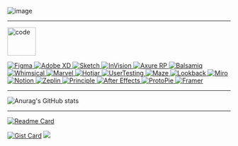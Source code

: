 ![image](https://github.com/user-attachments/assets/cfc96c87-e4e0-47fe-a2fd-cdcb3052f8ad)

_____________________________________________________________________________________
<img width="64" height="64" src="https://img.icons8.com/dusk/64/code.png" alt="code"/>
<p align="left">
  <!-- Figma -->
  <a href="https://www.figma.com/" target="_blank" rel="noopener noreferrer">
    <img src="https://img.shields.io/badge/Figma-F24E1E?style=for-the-badge&logo=figma&logoColor=white" alt="Figma"/>
  </a>
  
  <!-- Adobe XD -->
  <a href="https://www.adobe.com/products/xd.html" target="_blank" rel="noopener noreferrer">
    <img src="https://img.shields.io/badge/Adobe%20XD-FF61F6?style=for-the-badge&logo=adobe-xd&logoColor=white" alt="Adobe XD"/>
  </a>
  
  <!-- Sketch -->
  <a href="https://www.sketch.com/" target="_blank" rel="noopener noreferrer">
    <img src="https://img.shields.io/badge/Sketch-F7B500?style=for-the-badge&logo=sketch&logoColor=white" alt="Sketch"/>
  </a>
  
  <!-- InVision -->
  <a href="https://www.invisionapp.com/" target="_blank" rel="noopener noreferrer">
    <img src="https://img.shields.io/badge/InVision-FF3366?style=for-the-badge&logo=invision&logoColor=white" alt="InVision"/>
  </a>
  
  <!-- Axure RP -->
  <a href="https://www.axure.com/" target="_blank" rel="noopener noreferrer">
    <img src="https://img.shields.io/badge/Axure%20RP-8F44AD?style=for-the-badge&logo=axure&logoColor=white" alt="Axure RP"/>
  </a>
  
  <!-- Balsamiq -->
  <a href="https://balsamiq.com/" target="_blank" rel="noopener noreferrer">
    <img src="https://img.shields.io/badge/Balsamiq-000000?style=for-the-badge&logo=balsamiq&logoColor=white" alt="Balsamiq"/>
  </a>
  
  <!-- Whimsical -->
  <a href="https://whimsical.com/" target="_blank" rel="noopener noreferrer">
    <img src="https://img.shields.io/badge/Whimsical-6356E5?style=for-the-badge&logo=whimsical&logoColor=white" alt="Whimsical"/>
  </a>
  
  <!-- Marvel -->
  <a href="https://marvelapp.com/" target="_blank" rel="noopener noreferrer">
    <img src="https://img.shields.io/badge/Marvel-0962EA?style=for-the-badge&logo=marvel&logoColor=white" alt="Marvel"/>
  </a>
  
  <!-- Hotjar -->
  <a href="https://www.hotjar.com/" target="_blank" rel="noopener noreferrer">
    <img src="https://img.shields.io/badge/Hotjar-FF0000?style=for-the-badge&logo=hotjar&logoColor=white" alt="Hotjar"/>
  </a>
  
  <!-- UserTesting -->
  <a href="https://www.usertesting.com/" target="_blank" rel="noopener noreferrer">
    <img src="https://img.shields.io/badge/UserTesting-2D9CDB?style=for-the-badge&logo=usertesting&logoColor=white" alt="UserTesting"/>
  </a>
  
  <!-- Maze -->
  <a href="https://maze.co/" target="_blank" rel="noopener noreferrer">
    <img src="https://img.shields.io/badge/Maze-252525?style=for-the-badge&logo=maze&logoColor=white" alt="Maze"/>
  </a>
  
  <!-- Lookback -->
  <a href="https://lookback.io/" target="_blank" rel="noopener noreferrer">
    <img src="https://img.shields.io/badge/Lookback-FFCC00?style=for-the-badge&logo=lookback&logoColor=white" alt="Lookback"/>
  </a>
  
  <!-- Miro -->
  <a href="https://miro.com/" target="_blank" rel="noopener noreferrer">
    <img src="https://img.shields.io/badge/Miro-FFD02F?style=for-the-badge&logo=miro&logoColor=white" alt="Miro"/>
  </a>
  
  <!-- Notion -->
  <a href="https://www.notion.so/" target="_blank" rel="noopener noreferrer">
    <img src="https://img.shields.io/badge/Notion-000000?style=for-the-badge&logo=notion&logoColor=white" alt="Notion"/>
  </a>
  
  <!-- Zeplin -->
  <a href="https://zeplin.io/" target="_blank" rel="noopener noreferrer">
    <img src="https://img.shields.io/badge/Zeplin-FFBD33?style=for-the-badge&logo=zeplin&logoColor=white" alt="Zeplin"/>
  </a>
  
  <!-- Principle -->
  <a href="https://principleformac.com/" target="_blank" rel="noopener noreferrer">
    <img src="https://img.shields.io/badge/Principle-0000FF?style=for-the-badge&logo=principle&logoColor=white" alt="Principle"/>
  </a>
  
  <!-- After Effects -->
  <a href="https://www.adobe.com/products/aftereffects.html" target="_blank" rel="noopener noreferrer">
    <img src="https://img.shields.io/badge/After%20Effects-9999FF?style=for-the-badge&logo=adobe-after-effects&logoColor=white" alt="After Effects"/>
  </a>
  
  <!-- ProtoPie -->
  <a href="https://www.protopie.io/" target="_blank" rel="noopener noreferrer">
    <img src="https://img.shields.io/badge/ProtoPie-FF4785?style=for-the-badge&logo=protopie&logoColor=white" alt="ProtoPie"/>
  </a>
  
  <!-- Framer -->
  <a href="https://www.framer.com/" target="_blank" rel="noopener noreferrer">
    <img src="https://img.shields.io/badge/Framer-0055FF?style=for-the-badge&logo=framer&logoColor=white" alt="Framer"/>
  </a>
</p>

_____________________________________________________________________________________


![Anurag's GitHub stats](https://github-readme-stats.vercel.app/api?username=anuraghazra&show_icons=true&theme=tokyonight)

_____________________________________________________________________________________


[![Readme Card](https://github-readme-stats.vercel.app/api/pin/?username=anuraghazra&repo=github-readme-stats)](https://github.com/anuraghazra/github-readme-stats)

[![Gist Card](https://github-readme-stats.vercel.app/api/gist?id=bbfce31e0217a3689c8d961a356cb10d)](https://gist.github.com/Yizack/bbfce31e0217a3689c8d961a356cb10d/)
<picture>
  <source
    srcset="https://github-readme-stats.vercel.app/api?username=anuraghazra&show_icons=true&theme=dark"
    media="(prefers-color-scheme: dark)"
  />
  <source
    srcset="https://github-readme-stats.vercel.app/api?username=anuraghazra&show_icons=true"
    media="(prefers-color-scheme: light), (prefers-color-scheme: no-preference)"
  />
  <img src="https://github-readme-stats.vercel.app/api?username=anuraghazra&show_icons=true" />
</picture>
 
